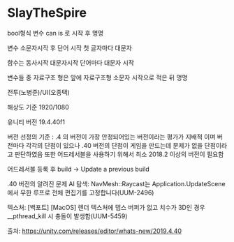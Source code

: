# SlayTheSpire

bool형식 변수 can is 로 시작 후 명명

변수 소문자시작 후 단어 시작 첫 글자마다 대문자 

함수는 동사시작 대문자시작 단어마다 대문자 시작

변수들 중 자료구조 형은 앞에 자료구조형 소문자 시작으로 적은 뒤 명명

전투(노병준)/UI(오종택)

해상도 기준 1920/1080

유니티 버전 19.4.40f1

버전 선정의 기준 : .4 의 버전이 가장 안정되어있는 버전이라는 평가가 지배적 이며 버전마다 각각의 단점이 있으나 .40 버전의 단점이 게임을 만드는데 문제가 없을 단점이라고 판단하였음 또한 어드레서블을 사용하기 위해서 최소 2018.2 이상의 버전이 필요함

어드레서블 등록 후 build -> Update a previous build 

.40 버전의 알려진 문제 
AI 탐색: NavMesh::Raycast는 Application.UpdateScene에서 무한 루프로 전체 편집기를 고정합니다(UUM-2496)

텍스처: [백포트] [MacOS] 렌더 텍스처에 뎁스 버퍼가 없고 치수가 3D인 경우 __pthread_kill 시 충돌이 발생함(UUM-5459)

출처: https://unity.com/releases/editor/whats-new/2019.4.40
